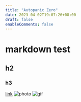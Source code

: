 ```yaml
---
title: "Autopanic Zero"
date: 2023-04-02T19:07:26+08:00
draft: false
enableComments: false
---
```


# markdown test
## h2
### h3
[link](https://)
![photo](https://imgur.com/jCgcQTi.jpg)
![gif](https://imgur.com/uAa6iKr.gif)